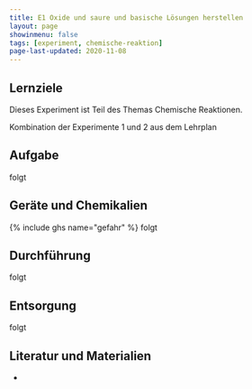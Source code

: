 ```yaml
---
title: E1 Oxide und saure und basische Lösungen herstellen
layout: page
showinmenu: false
tags: [experiment, chemische-reaktion]
page-last-updated: 2020-11-08
---
```


## Lernziele

Dieses Experiment ist Teil des Themas Chemische Reaktionen.

Kombination der Experimente 1 und 2 aus dem Lehrplan

## Aufgabe

folgt

## Geräte und Chemikalien

{% include ghs name="gefahr" %} folgt

## Durchführung

folgt

## Entsorgung

folgt

## Literatur und Materialien

- 
